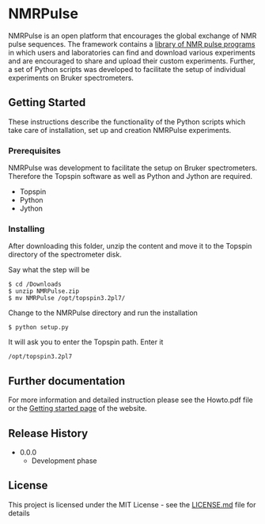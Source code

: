 # NMRPulse

NMRPulse is an open platform that encourages the global exchange of NMR pulse sequences.
The framework contains a [library of NMR pulse programs](https://nmrpulse.biozentrum.unibas.ch) in which users and laboratories can find and download various experiments and are encouraged to share and upload their custom experiments.
Further, a set of Python scripts was developed to facilitate the setup of individual experiments on Bruker spectrometers.

## Getting Started

These instructions describe the functionality of the Python scripts which take care of installation, set up and creation NMRPulse experiments.

### Prerequisites

NMRPulse was development to facilitate the setup on Bruker spectrometers. Therefore the Topspin software as well as Python and Jython are required.

- Topspin
- Python
- Jython

### Installing

After downloading this folder, unzip the content and move it to the Topspin directory of the spectrometer disk.

Say what the step will be

```
$ cd /Downloads
$ unzip NMRPulse.zip
$ mv NMRPulse /opt/topspin3.2pl7/
```

Change to the NMRPulse directory and run the installation

```
$ python setup.py
```

It will ask you to enter the Topspin path. Enter it

```
/opt/topspin3.2pl7
```

## Further documentation

For more information and detailed instruction please see the Howto.pdf file or the [Getting started page](https://nmrpulse.biozentrum.unibas.ch/gettingstarted/) of the website.


## Release History

* 0.0.0
    * Development phase


## License

This project is licensed under the MIT License - see the [LICENSE.md](LICENSE.md) file for details

